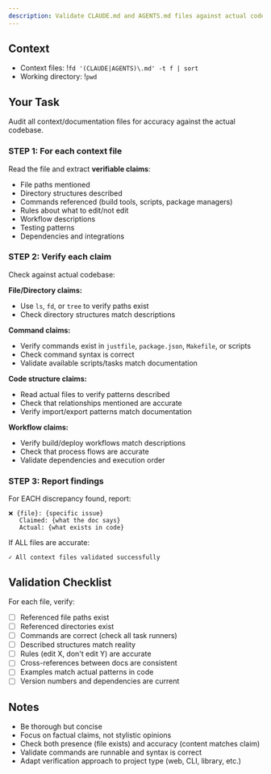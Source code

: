 ```yaml
---
description: Validate CLAUDE.md and AGENTS.md files against actual codebase
---
```


## Context

- Context files: !`fd '(CLAUDE|AGENTS)\.md' -t f | sort`
- Working directory: !`pwd`

## Your Task

Audit all context/documentation files for accuracy against the actual codebase.

### STEP 1: For each context file

Read the file and extract **verifiable claims**:

- File paths mentioned
- Directory structures described
- Commands referenced (build tools, scripts, package managers)
- Rules about what to edit/not edit
- Workflow descriptions
- Testing patterns
- Dependencies and integrations

### STEP 2: Verify each claim

Check against actual codebase:

**File/Directory claims:**
- Use `ls`, `fd`, or `tree` to verify paths exist
- Check directory structures match descriptions

**Command claims:**
- Verify commands exist in `justfile`, `package.json`, `Makefile`, or scripts
- Check command syntax is correct
- Validate available scripts/tasks match documentation

**Code structure claims:**
- Read actual files to verify patterns described
- Check that relationships mentioned are accurate
- Verify import/export patterns match documentation

**Workflow claims:**
- Verify build/deploy workflows match descriptions
- Check that process flows are accurate
- Validate dependencies and execution order

### STEP 3: Report findings

For EACH discrepancy found, report:

```
❌ {file}: {specific issue}
   Claimed: {what the doc says}
   Actual: {what exists in code}
```

If ALL files are accurate:

```
✓ All context files validated successfully
```

## Validation Checklist

For each file, verify:

- [ ] Referenced file paths exist
- [ ] Referenced directories exist
- [ ] Commands are correct (check all task runners)
- [ ] Described structures match reality
- [ ] Rules (edit X, don't edit Y) are accurate
- [ ] Cross-references between docs are consistent
- [ ] Examples match actual patterns in code
- [ ] Version numbers and dependencies are current

## Notes

- Be thorough but concise
- Focus on factual claims, not stylistic opinions
- Check both presence (file exists) and accuracy (content matches claim)
- Validate commands are runnable and syntax is correct
- Adapt verification approach to project type (web, CLI, library, etc.)
